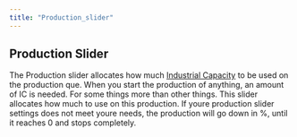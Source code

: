 ```yaml
---
title: "Production_slider"
---
```


##  Production Slider 

The Production slider allocates how much [Industrial
Capacity](/Industrial_Capacity "Industrial Capacity") to be used on the
production que. When you start the production of anything, an amount of
IC is needed. For some things more than other things. This slider
allocates how much to use on this production. If youre production slider
settings does not meet youre needs, the production will go down in %,
until it reaches 0 and stops completely.
